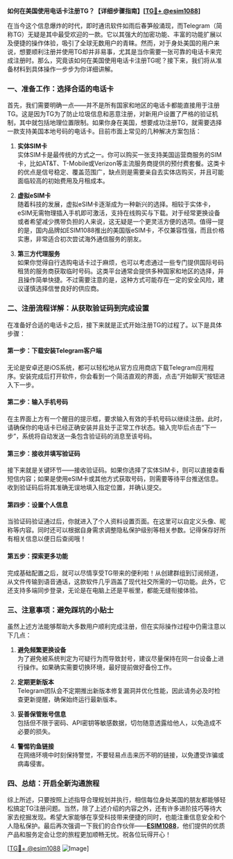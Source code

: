 **如何在美国使用电话卡注册TG？【详细步骤指南】[[TG💪+ @esim1088](https://t.me/s/esim1088)]**

在当今这个信息爆炸的时代，即时通讯软件如雨后春笋般涌现，而Telegram（简称TG）无疑是其中最受欢迎的一款。它以其强大的加密功能、丰富的功能扩展以及便捷的操作体验，吸引了全球无数用户的青睐。然而，对于身处美国的用户来说，想要顺利注册并使用TG却并非易事，尤其是当你需要一张可靠的电话卡来完成注册时。那么，究竟该如何在美国使用电话卡注册TG呢？接下来，我们将从准备材料到具体操作一步步为你详细讲解。

### 一、准备工作：选择合适的电话卡

首先，我们需要明确一点——并不是所有国家和地区的电话卡都能直接用于注册TG。这是因为TG为了防止垃圾信息和恶意注册，对新用户设置了严格的验证机制，其中就包括地理位置限制。如果你身在美国，想要成功注册TG，就需要选择一款支持美国本地号码的电话卡。目前市面上常见的几种解决方案包括：

1. **实体SIM卡**  
   实体SIM卡是最传统的方式之一。你可以购买一张支持美国运营商服务的SIM卡，比如AT&T、T-Mobile或Verizon等主流服务商提供的预付费套餐。这类卡的优点是信号稳定、覆盖范围广，缺点则是需要亲自去实体店购买，并且可能面临较高的初始费用及月租成本。

2. **虚拟eSIM卡**  
   随着科技的发展，虚拟eSIM卡逐渐成为一种新兴的选择。相较于实体卡，eSIM无需物理插入手机即可激活，支持在线购买与下载。对于经常更换设备或者希望减少携带负担的人来说，这无疑是一个更灵活方便的选项。值得一提的是，国内品牌如ESIM1088推出的美国版eSIM卡，不仅兼容性强，而且价格实惠，非常适合初次尝试海外通信服务的朋友。

3. **第三方代理服务**  
   如果你觉得自行选购电话卡过于麻烦，也可以考虑通过一些专门提供国际号码租赁的服务商获取临时号码。这类平台通常会提供多种国家和地区的选择，并且操作简单快捷。不过需要注意的是，这种方式可能存在一定的安全风险，建议谨慎选择信誉良好的供应商。

### 二、注册流程详解：从获取验证码到完成设置

在准备好合适的电话卡之后，接下来就是正式开始注册TG的过程了。以下是具体步骤：

#### 第一步：下载安装Telegram客户端
无论是安卓还是iOS系统，都可以轻松地从官方应用商店下载Telegram应用程序。安装完成后打开软件，你会看到一个简洁直观的界面，点击“开始聊天”按钮进入下一步。

#### 第二步：输入手机号码
在主界面上方有一个醒目的提示框，要求输入有效的手机号码以继续注册。此时，请确保你的电话卡已经正确安装并且处于正常工作状态。输入完毕后点击“下一步”，系统将自动发送一条包含验证码的消息至该号码。

#### 第三步：接收并填写验证码
接下来就是关键环节——接收验证码。如果你选择了实体SIM卡，则可以直接查看短信内容；如果是使用eSIM卡或其他方式获取号码，则需要等待平台推送信息。收到验证码后将其准确无误地填入指定位置，并确认提交。

#### 第四步：设置个人信息
当验证码验证通过后，你就进入了个人资料设置页面。在这里可以自定义头像、昵称等内容。同时还可以根据自身需求调整隐私保护级别等相关参数。记得保存好所有相关信息以便日后查阅哦！

#### 第五步：探索更多功能
完成基础配置之后，就可以尽情享受TG带来的便利啦！从创建群组到订阅频道，从文件传输到语音通话，这款软件几乎涵盖了现代社交所需的一切功能。此外，它还支持多端同步登录，无论是在电脑上还是平板里，都能无缝衔接体验。

### 三、注意事项：避免踩坑的小贴士

虽然上述方法能够帮助大多数用户顺利完成注册，但在实际操作过程中仍需注意以下几点：

1. **避免频繁更换设备**  
   为了避免被系统判定为可疑行为而导致封号，建议尽量保持在同一台设备上进行操作。如果确实需要切换环境，最好提前做好备份工作。

2. **定期更新版本**  
   Telegram团队会不定期推出新版本修复漏洞并优化性能，因此请务必及时检查更新提醒，确保始终运行最新版本。

3. **妥善保管账号信息**  
   包括但不限于密码、API密钥等敏感数据，切勿随意透露给他人，以免造成不必要的损失。

4. **警惕钓鱼链接**  
   在网络环境中时刻保持警觉，不要轻易点击来历不明的链接，以免遭受诈骗或病毒侵害。

### 四、总结：开启全新沟通旅程

综上所述，只要按照上述指导合理规划并执行，相信每位身处美国的朋友都能够轻松搞定TG注册问题。当然，除了上述介绍的内容之外，还有许多进阶技巧等待大家去挖掘发现。希望大家能够在享受科技带来便捷的同时，也能注重信息安全和个人隐私保护。最后再次强调一下我们的合作伙伴——**[ESIM1088](https://t.me/s/esim1088)**，他们提供的优质产品和服务定会让您的旅程更加顺畅无忧。祝各位玩得开心！

[[TG💪+ @esim1088](https://t.me/s/esim1088) ![Image](https://i.postimg.cc/4NQfJmqS/Snipaste-2025-05-13-00-14-12.png)]